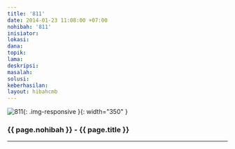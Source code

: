 ```yaml
---
title: '811'
date: 2014-01-23 11:08:00 +07:00
nohibah: '811'
inisiator: 
lokasi: 
dana: 
topik: 
lama: 
deskripsi: 
masalah: 
solusi: 
keberhasilan: 
layout: hibahcmb
---
```


![811](/static/img/hibahcmb/811.png){: .img-responsive }{: width="350" }

### {{ page.nohibah }} - {{ page.title }}

---

